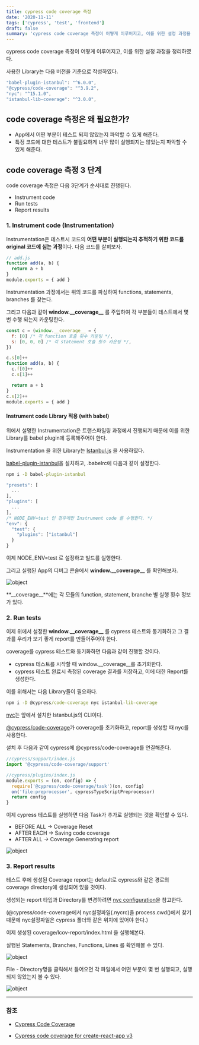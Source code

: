 ```yaml
---
title: cypress code coverage 측정
date: '2020-11-11'
tags: ['cypress', 'test', 'frontend']
draft: false
summary: 'cypress code coverage 측정이 어떻게 이루어지고, 이를 위한 설정 과정을 정리하였다.'
---
```


cypress code coverage 측정이 어떻게 이루어지고, 이를 위한 설정 과정을 정리하였다.

사용한 Library는 다음 버전을 기준으로 작성하였다.

```js
"babel-plugin-istanbul": "^6.0.0",
"@cypress/code-coverage": "^3.9.2",
"nyc": "^15.1.0",
"istanbul-lib-coverage": "^3.0.0",
```

## code coverage 측정은 왜 필요한가?

- App에서 어떤 부분이 테스트 되지 않았는지 파악할 수 있게 해준다.
- 특정 코드에 대한 테스트가 불필요하게 너무 많이 실행되지는 않았는지 파악할 수 있게 해준다.

## code coverage 측정 3 단계

code coverage 측정은 다음 3단계가 순서대로 진행된다.

- Instrument code
- Run tests
- Report results

### 1. Instrument code (Instrumentation)

Instrumentation은 테스트시 코드의 **어떤 부분이 실행되는지 추적하기 위한 코드를 original 코드에 심는 과정**이다. 다음 코드를 살펴보자.

```js
// add.js
function add(a, b) {
  return a + b
}
module.exports = { add }
```

Instrumentation 과정에서는 위의 코드를 파싱하여 functions, statements, branches 를 찾는다.

그리고 다음과 같이 **window.\_\_coverage\_\_** 를 주입하여 각 부분들이 테스트에서 몇 번 수행 되는지 카운팅한다.

```js
const c = (window.__coverage__ = {
  f: [0] /* 각 function 호출 횟수 카운팅 */,
  s: [0, 0, 0] /* 각 statement 호출 횟수 카운팅 */,
})

c.s[0]++
function add(a, b) {
  c.f[0]++
  c.s[1]++

  return a + b
}
c.s[2]++
module.exports = { add }
```

#### Instrument code Library 적용 (with babel)

위에서 설명한 Instrumentation은 트랜스파일링 과정에서 진행되기 때문에 이를 위한 Library를 babel plugin에 등록해주어야 한다.

Instrumentation 을 위한 Library는 [Istanbul.js](https://istanbul.js.org/) 을 사용하였다.

[babel-plugin-istanbul](https://github.com/istanbuljs/babel-plugin-istanbul)을 설치하고, .babelrc에 다음과 같이 설정한다.

```cmd
npm i -D babel-plugin-istanbul
```

```js
"presets": [
  ...
],
"plugins": [
  ...
],
/* NODE_ENV=test 인 경우에만 Instrument code 를 수행한다. */
"env": {
  "test": {
    "plugins": ["istanbul"]
  }
}
```

이제 NODE_ENV=test 로 설정하고 빌드를 실행한다.

그리고 실행된 App의 디버그 콘솔에서 **window.\_\_coverage\_\_** 를 확인해보자.

![object](/static/images/coverage1.png 'object')

**\_\_coverage\_\_**에는 각 모듈의 function, statement, branche 별 실행 횟수 정보가 있다.

### 2. Run tests

이제 위에서 설정한 **window.\_\_coverage\_\_** 를 cypress 테스트와 동기화하고 그 결과를 우리가 보기 좋게 report를 만들어주어야 한다.

coverage를 cypress 테스트와 동기화하면 다음과 같이 진행할 것이다.

- cypress 테스트를 시작할 때 window.\_\_coverage\_\_를 초기화한다.
- cypress 테스트 완료시 측정된 coverage 결과를 저장하고, 이에 대한 Report를 생성한다.

이를 위해서는 다음 Library들이 필요하다.

```cmd
npm i -D @cypress/code-coverage nyc istanbul-lib-coverage
```

[nyc](https://www.npmjs.com/package/nyc)는 앞에서 설치한 Istanbul.js의 CLI이다.

[@cypress/code-coverage](https://www.npmjs.com/package/@cypress/code-coverage/v/3.4.0)가 coverage를 초기화하고, report를 생성할 때 nyc를 사용한다.

설치 후 다음과 같이 cypress에 @cypress/code-coverage를 연결해준다.

```js
//cypress/support/index.js
import '@cypress/code-coverage/support'
```

```js
//cypress/plugins/index.js
module.exports = (on, config) => {
  require('@cypress/code-coverage/task')(on, config)
  on('file:preprocessor', cypressTypeScriptPreprocessor)
  return config
}
```

이제 cypress 테스트를 실행하면 다음 Task가 추가로 실행되는 것을 확인할 수 있다.

- BEFORE ALL -> Coverage Reset
- AFTER EACH -> Saving code coverage
- AFTER ALL -> Coverage Generating report

![object](/static/images/coverage2.png 'object')

### 3. Report results

테스트 후에 생성된 Coverage report는 default로 cypress와 같은 경로의 coverage directory에 생성되어 있을 것이다.

생성되는 report 타입과 Directory를 변경하려면 [nyc configuration](https://www.npmjs.com/package/nyc#common-configuration-options)을 참고한다.

(@cypress/code-coverage에서 nyc설정파일(.nycrc)을 process.cwd()에서 찾기 때문에 nyc설정파일은 cypress 폴더와 같은 위치에 있어야 한다.)

이제 생성된 coverage/lcov-report/index.html 을 실행해본다.

실행된 Statements, Branches, Functions, Lines 를 확인해볼 수 있다.

![object](/static/images/coverage3.png 'object')

File - Directory명을 클릭해서 들어오면 각 파일에서 어떤 부분이 몇 번 실행되고, 실행되지 않았는지 볼 수 있다.

![object](/static/images/coverage4.png 'object')

---

### 참조

- [Cypress Code Coverage](https://docs.cypress.io/guides/tooling/code-coverage#Introduction)

- [Cypress code coverage for create-react-app v3](https://www.cypress.io/blog/2019/09/05/cypress-code-coverage-for-create-react-app-v3)
